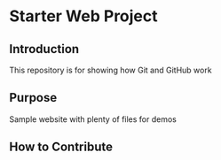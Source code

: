 # Starter Web Project

## Introduction

This repository is for showing how Git and GitHub work

## Purpose

Sample website with plenty of files for demos

## How to Contribute